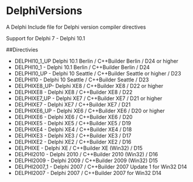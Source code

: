# DelphiVersions
A Delphi Include file for Delphi version compiler directives

Support for Delphi 7 - Delphi 10.1

##Directivies       

* DELPHI10_1_UP      Delphi 10.1 Berlin / C++Builder Berlin / D24 or higher
* DELPHI10_1 - Delphi 10.1 Berlin / C++Builder Berlin / D24
* DELPHI10_UP - Delphi 10 Seattle / C++Builder Seattle or higher / D23
* DELPHI10 - Delphi 10 Seattle / C++Builder Seattle / D23
* DELPHIXE8_UP- Delphi XE8 / C++Builder XE8 / D22 or higher
* DELPHIXE8 - Delphi XE8 / C++Builder XE8 / D22
* DELPHIXE7_UP - Delphi XE7 / C++Builder XE7 / D21 or higher
* DELPHIXE7 - Delphi XE7 / C++Builder XE7 / D21
* DELPHIXE6_UP - Delphi XE6 / C++Builder XE6 / D20 or higher 
* DELPHIXE6 - Delphi XE6 / C++Builder XE6 / D20
* DELPHIXE5 - Delphi XE5 / C++Builder XE5 / D19
* DELPHIXE4 - Delphi XE4 / C++Builder XE4 / D18
* DELPHIXE3 - Delphi XE3 / C++Builder XE3 / D17
* DELPHIXE2 - Delphi XE2 / C++Builder XE2 / D16
* DELPHIXE - Delphi XE / C++Builder XE (Win32) / D15
* DELPHI2010 - Delphi 2010 / C++Builder 2010 (Win32) / D16
* DELPHI2009 - Delphi 2009 / C++Builder 2009 (Win32) D15
* DELPHI2007_1 - Delphi 2007 / C++Builder 2007 Update 1 for Win32 D14
* DELPHI2007 - Delphi 2007 / C++Builder 2007 for Win32 D14

